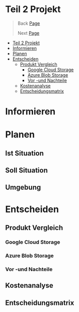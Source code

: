 # Teil 2 Projekt
> Back [Page](/Semesterarbeit1/Sites/Teil%201%20Einleitung.md)
>
> Next [Page](/Semesterarbeit1/Sites/Teil%203%20Realisieren.md)

- [Teil 2 Projekt](#teil-2-projekt)
- [Informieren](#informieren)
- [Planen](#planen)
- [Entscheiden](#entscheiden)
  - [Produkt Vergleich](#produkt-vergleich)
    - [Google Cloud Storage](#google-cloud-storage)
    - [Azure Blob Storage](#azure-blob-storage)
    - [Vor -und Nachteile](#vor--und-nachteile)
  - [Kostenanalyse](#kostenanalyse)
  - [Entscheidungsmatrix](#entscheidungsmatrix)


# Informieren

# Planen
## Ist Situation
## Soll Situation
## Umgebung
# Entscheiden
## Produkt Vergleich
### Google Cloud Storage
### Azure Blob Storage
### Vor -und Nachteile
## Kostenanalyse
## Entscheidungsmatrix
